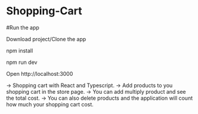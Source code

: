 # Shopping-Cart

#Run the app

Download project/Clone the app

npm install

npm run dev

Open http://localhost:3000

-> Shopping cart with React and Typescript.
-> Add products to you shopping cart in the store page. 
-> You can add multiply product and see the total cost.
-> You can also delete products and the application will count how much your shopping cart cost.

